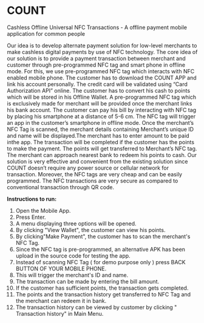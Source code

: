 # COUNT
Cashless Offline Universal NFC Transactions - A offline payment mobile application for common people

Our idea is to develop alternate payment solution for low-level merchants to make cashless digital payments by use of NFC technology. The core idea of our solution is to provide a payment transaction between merchant and customer through pre-programmed NFC tag and smart phone in offline mode.
 For this, we use pre-programmed NFC tag which interacts with NFC enabled mobile phone. The customer has to download the COUNT APP and link his account personally. The credit card will be validated using “Card Authorization API” online. The customer has to convert his cash to points which will be stored in his Offline Wallet.  A pre-programmed NFC tag which is exclusively made for merchant will be provided once the merchant links his bank account. The customer can pay his bill by interacting with NFC tag by placing his smartphone at a distance of 5-6 cm. The NFC tag will trigger an app in the customer’s smartphone in offline mode. Once the merchant’s NFC Tag is scanned, the merchant details containing Merchant’s unique ID and name will be displayed.The merchant has to enter amount to be paid inthe app. The transaction will be completed if the customer has the points to make the payment. The points will get transferred to Merchant’s NFC tag. The merchant can approach nearest bank to redeem his points to cash.
Our solution is very effective and convenient from the existing solution since COUNT doesn’t require any power source or cellular network for transaction. Moreover, the NFC tags are very cheap and can be easily programmed. The NFC transactions are very secure as compared to conventional transaction through QR code.  

**Instructions to run:**
1. Open the Mobile App.
2. Press Enter.
3. A menu displaying three options will be opened.
4. By clicking "View Wallet", the customer can view his points.
5. By clicking"Make Payment", the customer has to scan the merchant's 
  NFC Tag.
6. Since the NFC tag is pre-programmed, an alternative APK has been upload in the source code for testing the app. 
7. Instead of scanning NFC Tag ( for demo purpose only ) press BACK BUTTON OF YOUR MOBILE PHONE.
8. This will trigger the merchant's ID and name.
9. The transaction can be made by entering the bill amount.
10. If the customer has sufficient points, the transaction gets completed.
11. The points and the transaction history get transferred to NFC Tag and the merchant can redeem it in bank. 
12. The transaction history can be viewed by customer by clicking " Transaction history" in Main Menu.

